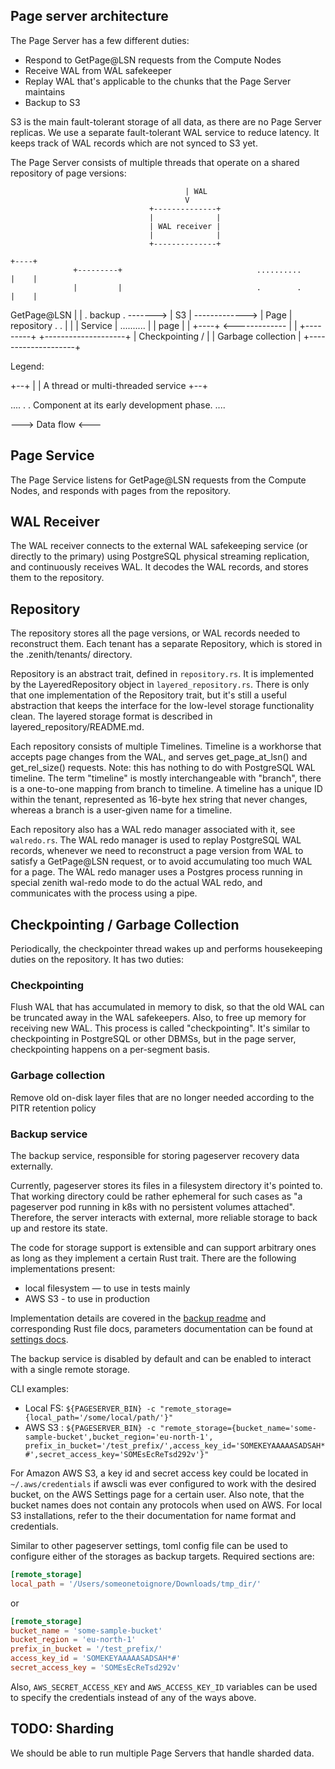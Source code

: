 ## Page server architecture

The Page Server has a few different duties:

- Respond to GetPage@LSN requests from the Compute Nodes
- Receive WAL from WAL safekeeper
- Replay WAL that's applicable to the chunks that the Page Server maintains
- Backup to S3

S3 is the main fault-tolerant storage of all data, as there are no Page Server
replicas. We use a separate fault-tolerant WAL service to reduce latency. It
keeps track of WAL records which are not synced to S3 yet.

The Page Server consists of multiple threads that operate on a shared
repository of page versions:

                                           | WAL
                                           V
                                   +--------------+
                                   |              |
                                   | WAL receiver |
                                   |              |
                                   +--------------+
                                                                                 +----+
                  +---------+                              ..........            |    |
                  |         |                              .        .            |    |
 GetPage@LSN      |         |                              . backup .  ------->  | S3 |
------------->    |  Page   |         repository           .        .            |    |
                  | Service |                              ..........            |    |
   page           |         |                                                    +----+
<-------------    |         |
                  +---------+      +--------------------+
		                   |   Checkpointing /  |
				   | Garbage collection |
                                   +--------------------+

Legend:

+--+
|  |   A thread or multi-threaded service
+--+

....
.  .   Component at its early development phase.
....

--->   Data flow
<---


Page Service
------------

The Page Service listens for GetPage@LSN requests from the Compute Nodes,
and responds with pages from the repository.


WAL Receiver
------------

The WAL receiver connects to the external WAL safekeeping service (or
directly to the primary) using PostgreSQL physical streaming
replication, and continuously receives WAL. It decodes the WAL records,
and stores them to the repository.


Repository
----------

The repository stores all the page versions, or WAL records needed to
reconstruct them. Each tenant has a separate Repository, which is
stored in the .zenith/tenants/<tenantid> directory.

Repository is an abstract trait, defined in `repository.rs`. It is
implemented by the LayeredRepository object in
`layered_repository.rs`. There is only that one implementation of the
Repository trait, but it's still a useful abstraction that keeps the
interface for the low-level storage functionality clean. The layered
storage format is described in layered_repository/README.md.

Each repository consists of multiple Timelines. Timeline is a
workhorse that accepts page changes from the WAL, and serves
get_page_at_lsn() and get_rel_size() requests. Note: this has nothing
to do with PostgreSQL WAL timeline. The term "timeline" is mostly
interchangeable with "branch", there is a one-to-one mapping from
branch to timeline. A timeline has a unique ID within the tenant,
represented as 16-byte hex string that never changes, whereas a
branch is a user-given name for a timeline.

Each repository also has a WAL redo manager associated with it, see
`walredo.rs`. The WAL redo manager is used to replay PostgreSQL WAL
records, whenever we need to reconstruct a page version from WAL to
satisfy a GetPage@LSN request, or to avoid accumulating too much WAL
for a page. The WAL redo manager uses a Postgres process running in
special zenith wal-redo mode to do the actual WAL redo, and
communicates with the process using a pipe.


Checkpointing / Garbage Collection
----------------------------------

Periodically, the checkpointer thread wakes up and performs housekeeping
duties on the repository. It has two duties:

### Checkpointing

Flush WAL that has accumulated in memory to disk, so that the old WAL
can be truncated away in the WAL safekeepers. Also, to free up memory
for receiving new WAL. This process is called "checkpointing". It's
similar to checkpointing in PostgreSQL or other DBMSs, but in the page
server, checkpointing happens on a per-segment basis.

### Garbage collection

Remove old on-disk layer files that are no longer needed according to the
PITR retention policy


### Backup service

The backup service, responsible for storing pageserver recovery data externally.

Currently, pageserver stores its files in a filesystem directory it's pointed to.
That working directory could be rather ephemeral for such cases as "a pageserver pod running in k8s with no persistent volumes attached".
Therefore, the server interacts with external, more reliable storage to back up and restore its state.

The code for storage support is extensible and can support arbitrary ones as long as they implement a certain Rust trait.
There are the following implementations present:
* local filesystem — to use in tests mainly
* AWS S3           - to use in production

Implementation details are covered in the [backup readme](./src/remote_storage/README.md) and corresponding Rust file docs, parameters documentation can be found at [settings docs](../docs/settings.md).

The backup service is disabled by default and can be enabled to interact with a single remote storage.

CLI examples:
* Local FS: `${PAGESERVER_BIN} -c "remote_storage={local_path='/some/local/path/'}"`
* AWS S3  : `${PAGESERVER_BIN} -c "remote_storage={bucket_name='some-sample-bucket',bucket_region='eu-north-1', prefix_in_bucket='/test_prefix/',access_key_id='SOMEKEYAAAAASADSAH*#',secret_access_key='SOMEsEcReTsd292v'}"`

For Amazon AWS S3, a key id and secret access key could be located in `~/.aws/credentials` if awscli was ever configured to work with the desired bucket, on the AWS Settings page for a certain user. Also note, that the bucket names does not contain any protocols when used on AWS.
For local S3 installations, refer to the their documentation for name format and credentials.

Similar to other pageserver settings, toml config file can be used to configure either of the storages as backup targets.
Required sections are:

```toml
[remote_storage]
local_path = '/Users/someonetoignore/Downloads/tmp_dir/'
```

or

```toml
[remote_storage]
bucket_name = 'some-sample-bucket'
bucket_region = 'eu-north-1'
prefix_in_bucket = '/test_prefix/'
access_key_id = 'SOMEKEYAAAAASADSAH*#'
secret_access_key = 'SOMEsEcReTsd292v'
```

Also, `AWS_SECRET_ACCESS_KEY` and `AWS_ACCESS_KEY_ID` variables can be used to specify the credentials instead of any of the ways above.

TODO: Sharding
--------------------

We should be able to run multiple Page Servers that handle sharded data.
